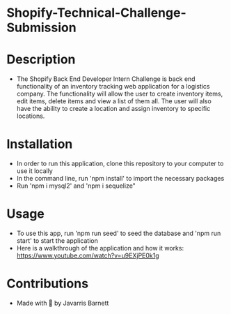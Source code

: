 # Shopify-Technical-Challenge-Submission 

# Description

- The Shopify Back End Developer Intern Challenge is back end functionality of an inventory tracking web application for a logistics company. The functionality will allow the user to create inventory items, edit items, delete items and view a list of them all. The user will also have the ability to create a location and assign inventory to specific locations.

# Installation 

- In order to run this application, clone this repository to your computer to use it locally
- In the command line, run 'npm install' to import the necessary packages
- Run 'npm i mysql2' and 'npm i sequelize" 

# Usage 

- To use this app, run 'npm run seed' to seed the database and 'npm run start' to start the application
- Here is a walkthrough of the application and how it works: https://www.youtube.com/watch?v=u9EXjPE0k1g

# Contributions

- Made with 🧡 by Javarris Barnett

